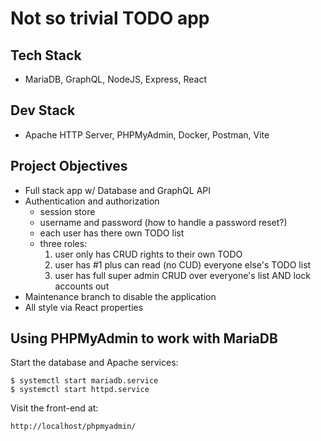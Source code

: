 # Not so trivial TODO app

## Tech Stack

- MariaDB, GraphQL, NodeJS, Express, React

## Dev Stack

- Apache HTTP Server, PHPMyAdmin, Docker, Postman, Vite

## Project Objectives

- Full stack app w/ Database and GraphQL API
- Authentication and authorization
  - session store
  - username and password (how to handle a password reset?)
  - each user has there own TODO list
  - three roles:
    1. user only has CRUD rights to their own TODO
    2. user has #1 plus can read (no CUD) everyone else's TODO list
    3. user has full super admin CRUD over everyone's list AND lock accounts out
- Maintenance branch to disable the application
- All style via React properties

## Using PHPMyAdmin to work with MariaDB

Start the database and Apache services:

```
$ systemctl start mariadb.service
$ systemctl start httpd.service
```

Visit the front-end at:

```
http://localhost/phpmyadmin/
```

